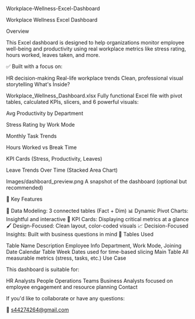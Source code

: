 Workplace-Wellness-Excel-Dashboard

Workplace Wellness Excel Dashboard

Overview

This Excel dashboard is designed to help organizations monitor employee well-being and productivity using real workplace metrics like stress rating, hours worked, leaves taken, and more.

✅ Built with a focus on:

HR decision-making
Real-life workplace trends
Clean, professional visual storytelling
What's Inside?

Workplace_Wellness_Dashboard.xlsx Fully functional Excel file with pivot tables, calculated KPIs, slicers, and 6 powerful visuals:

Avg Productivity by Department

Stress Rating by Work Mode

Monthly Task Trends

Hours Worked vs Break Time

KPI Cards (Stress, Productivity, Leaves)

Leave Trends Over Time (Stacked Area Chart)

Images/dashboard_preview.png
A snapshot of the dashboard (optional but recommended)

📌 Key Features

📐 Data Modeling: 3 connected tables (Fact + Dim)
📊 Dynamic Pivot Charts: Insightful and interactive
🎯 KPI Cards: Displaying critical metrics at a glance
🖌️ Design-Focused: Clean layout, color-coded visuals
📈 Decision-Focused Insights: Built with business questions in mind
🧩 Tables Used

Table Name	Description
Employee Info	Department, Work Mode, Joining Date
Calendar Table	Week Dates used for time-based slicing
Main Table	All measurable metrics (stress, tasks, etc.)
Use Case

This dashboard is suitable for:

HR Analysts
People Operations Teams
Business Analysts focused on employee engagement and resource planning
Contact

If you'd like to collaborate or have any questions:


📧 s44274264@gmail.com

